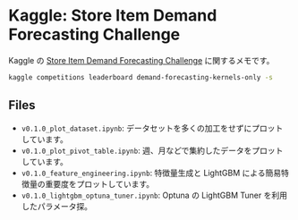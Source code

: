 # Kaggle: Store Item Demand Forecasting Challenge

Kaggle の [Store Item Demand Forecasting Challenge][competition] に関するメモです。

```sh
kaggle competitions leaderboard demand-forecasting-kernels-only -s
```

[competition]: https://www.kaggle.com/c/demand-forecasting-kernels-only/data

## Files

- `v0.1.0_plot_dataset.ipynb`: データセットを多くの加工をせずにプロットしています。
- `v0.1.0_plot_pivot_table.ipynb`: 週、月などで集約したデータをプロットしています。
- `v0.1.0_feature_engineering.ipynb`: 特徴量生成と LightGBM による簡易特徴量の重要度をプロットしています。
- `v0.1.0_lightgbm_optuna_tuner.ipynb`: Optuna の LightGBM Tuner を利用したパラメータ探。
